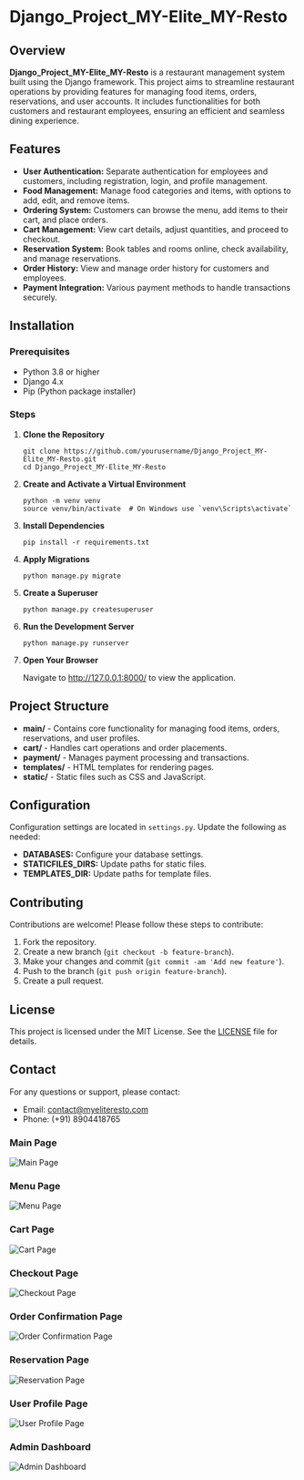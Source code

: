 <h1>Django_Project_MY-Elite_MY-Resto</h1>

<h2>Overview</h2>
<p><strong>Django_Project_MY-Elite_MY-Resto</strong> is a restaurant management system built using the Django framework. This project aims to streamline restaurant operations by providing features for managing food items, orders, reservations, and user accounts. It includes functionalities for both customers and restaurant employees, ensuring an efficient and seamless dining experience.</p>

<h2>Features</h2>
<ul>
    <li><strong>User Authentication:</strong> Separate authentication for employees and customers, including registration, login, and profile management.</li>
    <li><strong>Food Management:</strong> Manage food categories and items, with options to add, edit, and remove items.</li>
    <li><strong>Ordering System:</strong> Customers can browse the menu, add items to their cart, and place orders.</li>
    <li><strong>Cart Management:</strong> View cart details, adjust quantities, and proceed to checkout.</li>
    <li><strong>Reservation System:</strong> Book tables and rooms online, check availability, and manage reservations.</li>
    <li><strong>Order History:</strong> View and manage order history for customers and employees.</li>
    <li><strong>Payment Integration:</strong> Various payment methods to handle transactions securely.</li>
</ul>

<h2>Installation</h2>

<h3>Prerequisites</h3>
<ul>
    <li>Python 3.8 or higher</li>
    <li>Django 4.x</li>
    <li>Pip (Python package installer)</li>
</ul>

<h3>Steps</h3>
<ol>
    <li><strong>Clone the Repository</strong>
        <pre><code>git clone https://github.com/yourusername/Django_Project_MY-Elite_MY-Resto.git
cd Django_Project_MY-Elite_MY-Resto</code></pre>
    </li>
    <li><strong>Create and Activate a Virtual Environment</strong>
        <pre><code>python -m venv venv
source venv/bin/activate  # On Windows use `venv\Scripts\activate`</code></pre>
    </li>
    <li><strong>Install Dependencies</strong>
        <pre><code>pip install -r requirements.txt</code></pre>
    </li>
    <li><strong>Apply Migrations</strong>
        <pre><code>python manage.py migrate</code></pre>
    </li>
    <li><strong>Create a Superuser</strong>
        <pre><code>python manage.py createsuperuser</code></pre>
    </li>
    <li><strong>Run the Development Server</strong>
        <pre><code>python manage.py runserver</code></pre>
    </li>
    <li><strong>Open Your Browser</strong>
        <p>Navigate to <a href="http://127.0.0.1:8000/" target="_blank">http://127.0.0.1:8000/</a> to view the application.</p>
    </li>
</ol>

<h2>Project Structure</h2>
<ul>
    <li><strong>main/</strong> - Contains core functionality for managing food items, orders, reservations, and user profiles.</li>
    <li><strong>cart/</strong> - Handles cart operations and order placements.</li>
    <li><strong>payment/</strong> - Manages payment processing and transactions.</li>
    <li><strong>templates/</strong> - HTML templates for rendering pages.</li>
    <li><strong>static/</strong> - Static files such as CSS and JavaScript.</li>
</ul>

<h2>Configuration</h2>
<p>Configuration settings are located in <code>settings.py</code>. Update the following as needed:</p>
<ul>
    <li><strong>DATABASES:</strong> Configure your database settings.</li>
    <li><strong>STATICFILES_DIRS:</strong> Update paths for static files.</li>
    <li><strong>TEMPLATES_DIR:</strong> Update paths for template files.</li>
</ul>

<h2>Contributing</h2>
<p>Contributions are welcome! Please follow these steps to contribute:</p>
<ol>
    <li>Fork the repository.</li>
    <li>Create a new branch (<code>git checkout -b feature-branch</code>).</li>
    <li>Make your changes and commit (<code>git commit -am 'Add new feature'</code>).</li>
    <li>Push to the branch (<code>git push origin feature-branch</code>).</li>
    <li>Create a pull request.</li>
</ol>

<h2>License</h2>
<p>This project is licensed under the MIT License. See the <a href="LICENSE">LICENSE</a> file for details.</p>

<h2>Contact</h2>
<p>For any questions or support, please contact:</p>
<ul>
    <li>Email: <a href="mailto:contact@myeliteresto.com">contact@myeliteresto.com</a></li>
    <li>Phone: (+91) 8904418765</li>
</ul>

<h3>Main Page</h3>
    <img src="https://github.com/user-attachments/assets/c5e27f9f-7e20-4dc0-864f-94d1d4b6aa30" alt="Main Page" style="max-width: 100%; height: auto;">

<h3>Menu Page</h3>
    <img src="https://github.com/user-attachments/assets/a59f885f-987a-4a09-80e7-f00631091714" alt="Menu Page" style="max-width: 100%; height: auto;">

<h3>Cart Page</h3>
    <img src="https://github.com/user-attachments/assets/298199ea-f39e-4b61-b23f-95ae377786c9" alt="Cart Page" style="max-width: 100%; height: auto;">

<h3>Checkout Page</h3>
    <img src="https://github.com/user-attachments/assets/3ea782c5-dd5c-4c92-9e0b-3b7b221a681b" alt="Checkout Page" style="max-width: 100%; height: auto;">

<h3>Order Confirmation Page</h3>
    <img src="https://github.com/user-attachments/assets/6a11eb83-e010-4851-a5f2-0b35cfa456e3" alt="Order Confirmation Page" style="max-width: 100%; height: auto;">

<h3>Reservation Page</h3>
    <img src="https://github.com/user-attachments/assets/71e9a98c-d01e-4c18-9269-b36bc284803c" alt="Reservation Page" style="max-width: 100%; height: auto;">

<h3>User Profile Page</h3>
    <img src="https://github.com/user-attachments/assets/fd72308b-0cf1-446d-9f35-fa97b847db3e" alt="User Profile Page" style="max-width: 100%; height: auto;">

<h3>Admin Dashboard</h3>
    <img src="https://github.com/user-attachments/assets/8c1e0005-b062-450a-9d1e-5c000f16c53b" alt="Admin Dashboard" style="max-width: 100%; height: auto;">

